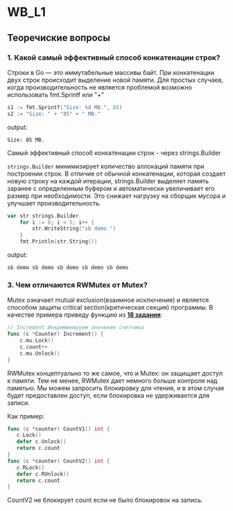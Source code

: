 # WB_L1

## Теоречиские вопросы

### 1. Какой самый эффективный способ конкатенации строк?
Строки в Go — это иммутабельные массивы байт.
При конкатенации двух строк происходит выделение новой памяти.
Для простых случаев, когда производительность не является проблемой возможно использовать fmt.Sprintf или "+"

```go
s1 := fmt.Sprintf("Size: %d MB.", 85)
s2 := "Size: " + "85" + " MB."
```
output:
```
Size: 85 MB.
```

Самый эффективный способ конкатенации строк - через strings.Builder

`strings.Builder` минимизирует количество аллокаций памяти при построении строк. В отличие от обычной конкатенации, которая создает новую строку на каждой итерации, strings.Builder выделяет память заранее с определенным буфером и автоматически увеличивает его размер при необходимости. Это снижает нагрузку на сборщик мусора и улучшает производительность.
```go
var str strings.Builder
	for i := 0; i < 5; i++ {
		str.WriteString("sb demo ")
	}
	fmt.Println(str.String())
```
output:
```
sb demo sb demo sb demo sb demo sb demo 
```


### 3. Чем отличаются RWMutex от Mutex?
Mutex означает mutual exclusion(взаимное исключение) и является способом защиты critical section(критическая секция) программы.
В качестве примера приведу функцию из [**18 задания**](https://github.com/faringet/WB_L1/blob/master/develop/dev18/task18.go):
```go
// Increment Инкриминируем значение счетчика
func (c *Counter) Increment() {
	c.mu.Lock()
	c.count++
	c.mu.Unlock()
}
```

RWMutex концептуально то же самое, что и Mutex: он защищает доступ к памяти. Тем не менее, RWMutex дает немного больше контроля над памятью. Мы можем запросить блокировку для чтения, и в этом случае будет предоставлен доступ, если блокировка не удерживается для записи.

Как пример:
```go
func (c *counter) CountV1() int {
   c.Lock()
   defer c.Unlock()
   return c.count
}
func (c *counter) CountV2() int {
   c.RLock()
   defer c.RUnlock()
   return c.count
}
```
CountV2 не блокирует count если не было блокировок на запись.




